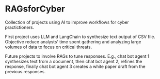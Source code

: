 # RAGsforCyber
Collection of projects using AI to improve workflows for cyber practictioners.

First project uses LLM and LangChain to synthesize text output of CSV file. Objective reduce analysts' time spent gathering and analyzing large volumes of data to focus on critical threats.

Future projects to involve RAGs to tune responses. E.g., chat bot agent 1 synthesizes text from a document, then chat bot agent 2, refines the response, finally chat bot agent 3 creates a white paper draft from the previous responses.
